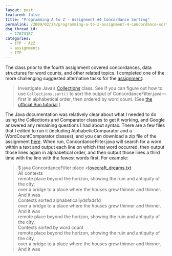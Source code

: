 ```yaml
---
layout: post
featured: false
title: "Programming A to Z - Assignment #4 Concordance Sorting"
permalink: /2009/02/24/programming-a-to-z-assignment-4-concordance-sorting/
dsq_thread_id:
  - 17673187
categories:
  - ITP - A2Z
  - assignments
  - ITP
---
```

The class prior to the fourth assignment covered concordances, data structures for word counts, and other related topics. I completed one of the more challenging suggested alternative tasks for the [assignment][1]:

> Investigate Java’s [Collections][2] class. See if you can figure out how to use `Collections.sort()` to sort the output of ConcordanceFilter.java—first in alphabetical order, then ordered by word count. (See [the official Sun tutorial][3].)

The Java documentation was relatively clear about what I needed to do using the Collections and Comparator classes to get it working, and Google answered any remaining questions I had about syntax. There are a few files that I edited to run it (including AlphabeticComparator and a WordCountComparator classes), and you can download a zip file of the assignment [here][4]. When run, ConcordanceFilter.java will search for a word within a text and output each line on which that word occurred, then output those lines again in alphabetical order, and then output those lines a third time with the line with the fewest words first. For example:

> $ java ConcordanceFilter place <[lovecraft_dreams.txt][5]  
> All contexts  
> remote place beyond the horizon, showing the ruin and antiquity of the city,  
> over a bridge to a place where the houses grew thinner and thinner. And it was  
> Contexts sorted alphabeticallydsfadsfd  
> over a bridge to a place where the houses grew thinner and thinner. And it was  
> remote place beyond the horizon, showing the ruin and antiquity of the city,  
> Contexts sorted by word count  
> remote place beyond the horizon, showing the ruin and antiquity of the city,  
> over a bridge to a place where the houses grew thinner and thinner. And it was

 [1]: http://www.decontextualize.com/teaching/a2z/flight-of-the-concordance/
 [2]: http://java.sun.com/j2se/1.5.0/docs/api/java/util/Collections.html
 [3]: http://java.sun.com/docs/books/tutorial/collections/index.html
 [4]: /projects/spring09/a2z/assignment4/assignment4.zip
 [5]: http://a2z.decontextualize.com/texts/lovecraft_dreams.txt